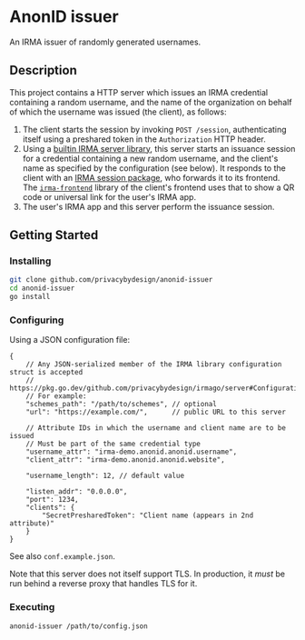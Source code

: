 # AnonID issuer

An IRMA issuer of randomly generated usernames.

## Description

This project contains a HTTP server which issues an IRMA credential containing a random username, and the name of the organization on behalf of which the username was issued (the client), as follows:

1. The client starts the session by invoking `POST /session`, authenticating itself using a preshared token in the `Authorization` HTTP header.
2. Using a [builtin IRMA server library](https://irma.app/docs/irma-server-lib/), this server starts an issuance session for a credential containing a new random username, and the client's name as specified by the configuration (see below). It responds to the client with an [IRMA session package](https://irma.app/docs/api-irma-server/#post-session), who forwards it to its frontend. The [`irma-frontend`](https://irma.app/docs/irma-frontend/) library of the client's frontend uses that to show a QR code or universal link for the user's IRMA app.
3. The user's IRMA app and this server perform the issuance session.

## Getting Started

### Installing

```sh
git clone github.com/privacybydesign/anonid-issuer
cd anonid-issuer
go install
```

### Configuring

Using a JSON configuration file:

```json5
{
    // Any JSON-serialized member of the IRMA library configuration struct is accepted
    // https://pkg.go.dev/github.com/privacybydesign/irmago/server#Configuration
    // For example:
    "schemes_path": "/path/to/schemes", // optional
    "url": "https://example.com/",      // public URL to this server

    // Attribute IDs in which the username and client name are to be issued
    // Must be part of the same credential type
    "username_attr": "irma-demo.anonid.anonid.username",
    "client_attr": "irma-demo.anonid.anonid.website",
    
    "username_length": 12, // default value

    "listen_addr": "0.0.0.0",
    "port": 1234,
    "clients": {
        "SecretPresharedToken": "Client name (appears in 2nd attribute)"
    }
}
```

See also `conf.example.json`.

Note that this server does not itself support TLS. In production, it *must* be run behind a reverse proxy that handles TLS for it.

### Executing

```
anonid-issuer /path/to/config.json
```
